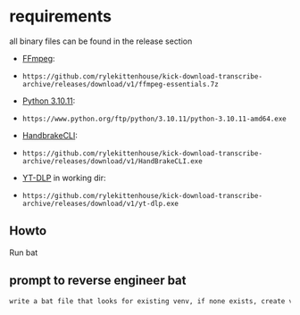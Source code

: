 # requirements 

all binary files can be found in the release section

- [FFmpeg](https://github.com/rylekittenhouse/kick-download-transcribe-archive/releases/download/v1/ffmpeg-essentials.7z ):
-     https://github.com/rylekittenhouse/kick-download-transcribe-archive/releases/download/v1/ffmpeg-essentials.7z 
- [Python 3.10.11](https://www.python.org/ftp/python/3.10.11/python-3.10.11-amd64.exe):
-     https://www.python.org/ftp/python/3.10.11/python-3.10.11-amd64.exe
- [HandbrakeCLI](https://github.com/rylekittenhouse/kick-download-transcribe-archive/releases/download/v1/HandBrakeCLI.exe ): 
-     https://github.com/rylekittenhouse/kick-download-transcribe-archive/releases/download/v1/HandBrakeCLI.exe 
- [YT-DLP](https://github.com/rylekittenhouse/kick-download-transcribe-archive/releases/download/v1/yt-dlp.exe) in working dir:
-     https://github.com/rylekittenhouse/kick-download-transcribe-archive/releases/download/v1/yt-dlp.exe

## Howto

Run bat 

## prompt to reverse engineer bat

```md
write a bat file that looks for existing venv, if none exists, create venv in working dir. if requirements.txt file found, after activating, pip install upgrade requirements. if main.py file exists in working dir, run, otherwise use set variable py file as backup to run from venv, otherwise use first alphabetic py file. 
```
